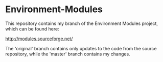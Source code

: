 Environment-Modules
===================

This repository contains my branch of the Environment Modules project, which can be
found here:

http://modules.sourceforge.net/

The 'original' branch contains only updates to the code from the source repository,
while the 'master' branch contains my changes.